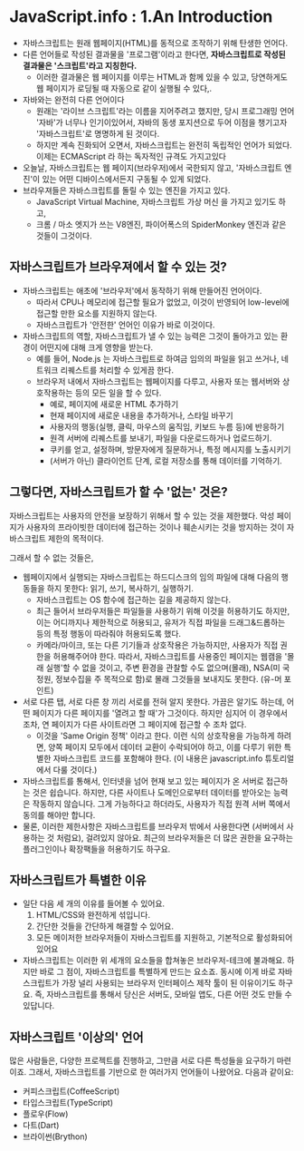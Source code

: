 # JavaScript.info : 1.An Introduction

- 자바스크립트는 원래 웹페이지(HTML)를 동적으로 조작하기 위해 탄생한 언어다.
- 다른 언어들로 작성된 결과물을 '프로그램'이라고 한다면, **자바스크립트로 작성된 결과물은 '스크립트'라고 지칭한다.**
  - 이러한 결과물은 웹 페이지를 이루는 HTML과 함께 있을 수 있고, 당연하게도 웹 페이지가 로딩될 때 자동으로 같이 실행될 수 있다,.
- 자바와는 완전히 다른 언어이다
  - 원래는 '라이브 스크립트'라는 이름을 지어주려고 했지만, 당시 프로그래밍 언어 '자바'가 너무나 인기이있어서, 자바의 동생 포지션으로 두어 이점을 챙기고자 '자바스크립트'로 명명하게 된 것이다.
  - 하지만 계속 진화되어 오면서, 자바스크립트는 완전히 독립적인 언어가 되었다. 이제는 ECMAScript 라 하는 독자적인 규격도 가지고있다
- 오늘날, 자바스크립트는 웹 페이지(브라우저)에서 국한되지 않고, '자바스크립트 엔진'이 있는 어떤 디바이스에서든지 구동될 수 있게 되었다.
- 브라우져들은 자바스크립트를 돌릴 수 있는 엔진을 가지고 있다.
  - JavaScript Virtual Machine, 자바스크립트 가상 머신 을 가지고 있기도 하고,
  - 크롬 / 마소 엣지가 쓰는 V8엔진, 파이어폭스의 SpiderMonkey 엔진과 같은 것들이 그것이다.



## 자바스크립트가 브라우져에서 할 수 있는 것?

- 자바스크립트는 애초에 '브라우저'에서 동작하기 위해 만들어진 언어이다.
  - 따라서 CPU나 메모리에 접근할 필요가 없었고, 이것이 반영되어 low-level에 접근할 만한 요소를 지원하지 않는다.
  - 자바스크립트가 '안전한' 언어인 이유가 바로 이것이다.
- 자바스크립트의 역할, 자바스크립트가 낼 수 있는 능력은 그것이 돌아가고 있는 환경이 어떤지에 대해 크게 영향을 받는다.
  - 예를 들어, Node.js 는 자바스크립트로 하여금 임의의 파일을 읽고 쓰거나, 네트워크 리퀘스트를 처리할 수 있게끔 한다.
  - 브라우저 내에서 자바스크립트는 웹페이지를 다루고, 사용자 또는 웹서버와 상호작용하는 등의 모든 일을 할 수 있다.
    - 예로, 페이지에 새로운 HTML 추가하기
    - 현재 페이지에 새로운 내용을 추가하거나, 스타일 바꾸기
    - 사용자의 행동(실행, 클릭, 마우스의 움직임, 키보드 누름 등)에 반응하기
    - 원격 서버에 리퀘스트를 보내기, 파일을 다운로드하거나 업로드하기.
    - 쿠키를 얻고, 설정하며, 방문자에게 질문하거나, 특정 메시지를 노출시키기
    - (서버가 아닌) 클라이언트 단계, 로컬 저장소를 통해 데이터를 기억하기.



## 그렇다면, 자바스크립트가 할 수 '없는' 것은?

자바스크립트는 사용자의 안전을 보장하기 위해서 할 수 있는 것을 제한했다. 악성 페이지가 사용자의 프라이빗한 데이터에 접근하는 것이나 훼손시키는 것을 방지하는 것이 자바스크립트 제한의 목적이다.

그래서 할 수 없는 것들은,

- 웹페이지에서 실행되는 자바스크립트는 하드디스크의 임의 파일에 대해 다음의 행동들을 하지 못한다: 읽기, 쓰기, 복사하기, 실행하기. 
  - 자바스크립트는 OS 함수에 접근하는 길을 제공하지 않는다.
  - 최근 들어서 브라우저들은 파일들을 사용하기 위해 이것을 허용하기도 하지만, 이는 어디까지나 제한적으로 허용되고, 유저가 직접 파일을 드래그&드롭하는 등의 특정 행동이 따라줘야 허용되도록 했다.
  - 카메라/마이크, 또는 다른 기기들과 상호작용은 가능하지만, 사용자가 직접 권한을 허용해주어야 한다. 따라서, 자바스크립트를 사용중인 페이지는 웹캠을 '몰래 실행'할 수 없을 것이고, 주변 환경을 관찰할 수도 없으며(몰래), NSA(미 국정원, 정보수집을 주 목적으로 함)로 몰래 그것들을 보내지도 못한다. (유-머 포인트)
- 서로 다른 탭, 서로 다른 창 끼리 서로를 전혀 알지 못한다. 가끔은 알기도 하는데, 어떤 페이지가 다른 페이지를 '열려고 할 때'가 그것이다. 하지만 심지어 이 경우에서조차, 연 페이지가 다른 사이트라면 그 페이지에 접근할 수 조차 없다.
  - 이것을 'Same Origin 정책' 이라고 한다. 이런 식의 상호작용을 가능하게 하려면, 양쪽 페이지 모두에서 데이터 교환이 수락되어야 하고, 이를 다루기 위한 특별한 자바스크립트 코드를 포함해야 한다. (이 내용은 javascript.info 튜토리얼에서 다룰 것이다.)
- 자바스크립트를 통해서, 인터넷을 넘어 현재 보고 있는 페이지가 온 서버로 접근하는 것은 쉽습니다. 하지만, 다른 사이트나 도메인으로부터 데이터를 받아오는 능력은 작동하지 않습니다. 그게 가능하다고 하더라도, 사용자가 직접 원격 서버 쪽에서 동의를 해야만 합니다.
- 물론, 이러한 제한사항은 자바스크립트를 브라우저 밖에서 사용한다면 (서버에서 사용하는 것 처럼요), 걸려있지 않아요. 최근의 브라우저들은 더 많은 권한을 요구하는 플러그인이나 확장팩들을 허용하기도 하구요.

## 자바스크립트가 특별한 이유

- 일단 다음 세 개의 이유를 들어볼 수 있어요.
  1. HTML/CSS와 완전하게 섞입니다.
  2. 간단한 것들을 간단하게 해결할 수 있어요.
  3. 모든 메이저한 브라우저들이 자바스크립트를 지원하고, 기본적으로 활성화되어 있어요
- 자바스크립트는 이러한 위 세개의 요소들을 합쳐놓은 브라우저-테크에 불과해요. 하지만 바로 그 점이, 자바스크립트를 특별하게 만드는 요소죠. 동시에 이게 바로 자바스크립트가 가장 널리 사용되는 브라우저 인터페이스 제작 툴이 된 이유이기도 하구요. 즉, 자바스크립트를 통해서 당신은 서버도, 모바일 앱도, 다른 어떤 것도 만들 수 있답니다.



## 자바스크립트 '이상의' 언어

많은 사람들은, 다양한 프로젝트를 진행하고, 그만큼 서로 다른 특성들을 요구하기 마련이죠. 그래서, 자바스크립트를 기반으로 한 여러가지 언어들이 나왔어요. 다음과 같이요:

- 커피스크립트(CoffeeScript)
- 타입스크립트(TypeScript)
- 플로우(Flow)
- 다트(Dart)
- 브라이썬(Brython)